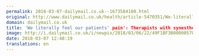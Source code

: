 ```yaml
---
permalink: 2018-03-07-dailymail.co.uk--1673584180.html
original: http://www.dailymail.co.uk/health/article-5470351/We-literally-feel-patients-pain-Therapists-synesthesia.html?ITO=1490&ns_mchannel=rss&ns_campaign=1490
domain: dailymail.co.uk
title: 'We literally feel our patients' pain': Therapists with synesthesia
image: http://i.dailymail.co.uk/i/newpix/2018/03/06/22/49F1BF3B00000578-0-image-a-52_1520377066004.jpg
date: 2018-03-07 12:48:19
translations: en
---
```


